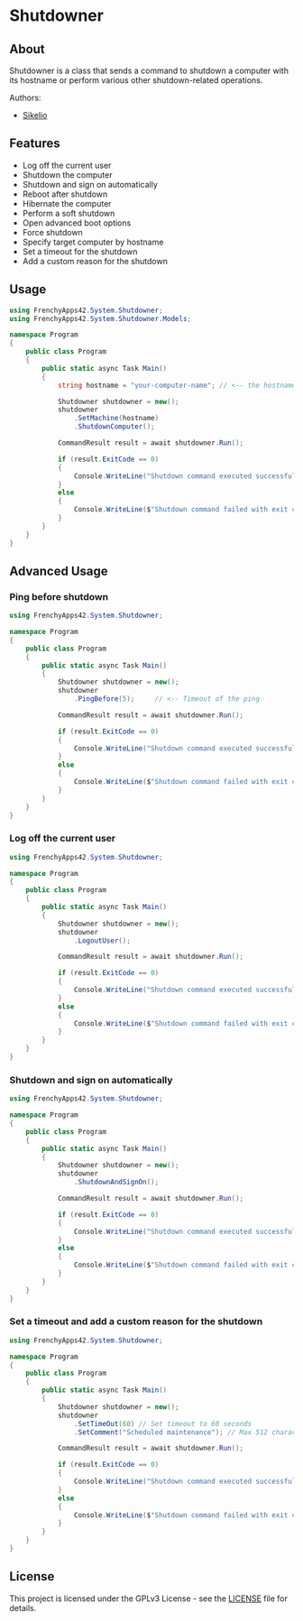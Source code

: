 # Shutdowner

## About

Shutdowner is a class that sends a command to shutdown a computer with its hostname or perform various other shutdown-related operations.

Authors:
* [Sikelio](https://github.com/Sikelio)

## Features

* Log off the current user
* Shutdown the computer
* Shutdown and sign on automatically
* Reboot after shutdown
* Hibernate the computer
* Perform a soft shutdown
* Open advanced boot options
* Force shutdown
* Specify target computer by hostname
* Set a timeout for the shutdown
* Add a custom reason for the shutdown

## Usage

```cs
using FrenchyApps42.System.Shutdowner;
using FrenchyApps42.System.Shutdowner.Models;

namespace Program
{
    public class Program
    {
        public static async Task Main()
        {
            string hostname = "your-computer-name"; // <-- the hostname of the machine you want to shutdown.

            Shutdowner shutdowner = new();
            shutdowner
                .SetMachine(hostname)
                .ShutdownComputer();

            CommandResult result = await shutdowner.Run();

            if (result.ExitCode == 0)
            {
                Console.WriteLine("Shutdown command executed successfully.");
            }
            else
            {
                Console.WriteLine($"Shutdown command failed with exit code {result.ExitCode}. Error: {result.ErrorMessage}");
            }
        }
    }
}
```

## Advanced Usage
### Ping before shutdown
```cs
using FrenchyApps42.System.Shutdowner;

namespace Program
{
    public class Program
    {
        public static async Task Main()
        {
            Shutdowner shutdowner = new();
            shutdowner
                .PingBefore(5);     // <-- Timeout of the ping

            CommandResult result = await shutdowner.Run();

            if (result.ExitCode == 0)
            {
                Console.WriteLine("Shutdown command executed successfully.");
            }
            else
            {
                Console.WriteLine($"Shutdown command failed with exit code {result.ExitCode}. Error: {result.ErrorMessage}");
            }
        }
    }
}
```

### Log off the current user
```cs
using FrenchyApps42.System.Shutdowner;

namespace Program
{
    public class Program
    {
        public static async Task Main()
        {
            Shutdowner shutdowner = new();
            shutdowner
                .LogoutUser();

            CommandResult result = await shutdowner.Run();

            if (result.ExitCode == 0)
            {
                Console.WriteLine("Shutdown command executed successfully.");
            }
            else
            {
                Console.WriteLine($"Shutdown command failed with exit code {result.ExitCode}. Error: {result.ErrorMessage}");
            }
        }
    }
}
```

### Shutdown and sign on automatically
```cs
using FrenchyApps42.System.Shutdowner;

namespace Program
{
    public class Program
    {
        public static async Task Main()
        {
            Shutdowner shutdowner = new();
            shutdowner
                .ShutdownAndSignOn();

            CommandResult result = await shutdowner.Run();

            if (result.ExitCode == 0)
            {
                Console.WriteLine("Shutdown command executed successfully.");
            }
            else
            {
                Console.WriteLine($"Shutdown command failed with exit code {result.ExitCode}. Error: {result.ErrorMessage}");
            }
        }
    }
}
```

### Set a timeout and add a custom reason for the shutdown
```cs
using FrenchyApps42.System.Shutdowner;

namespace Program
{
    public class Program
    {
        public static async Task Main()
        {
            Shutdowner shutdowner = new();
            shutdowner
                .SetTimeOut(60) // Set timeout to 60 seconds
                .SetComment("Scheduled maintenance"); // Max 512 characters

            CommandResult result = await shutdowner.Run();

            if (result.ExitCode == 0)
            {
                Console.WriteLine("Shutdown command executed successfully.");
            }
            else
            {
                Console.WriteLine($"Shutdown command failed with exit code {result.ExitCode}. Error: {result.ErrorMessage}");
            }
        }
    }
}
```

## License

This project is licensed under the GPLv3 License - see the [LICENSE](./LICENCE.md) file for details.
